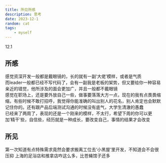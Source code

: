 ```yaml
---
title: 所见所感
description: 思考
date: 2023-12-1
random: cat 
tags:
    - myself
---
```


12.1
## 所感
感觉资深开发一般都是戴眼镜的，长的就有一副‘大佬’模样，或者是气质  
而leader一般都已经不写代码了，会有一副我是老板的架势，但又要给你一种容易亲近的错觉，他所涉及的面会更加广，并且一般都不戴眼镜
<br>
感觉在职场上，还是要外放自己一些，做事要落落大方一点，现在的我有点畏畏缩缩，有些时候不敢打招呼，我觉得你能准确的叫出别人的花名，别人肯定也会默默记住你的。还有跟产品后端测试沟通的时候没有底气，大学生清澈的愚蠢  
已经来了两周了，表现的还是一个刚来的模样，不太行，希望下周的你可以更加‘精干’些，自信些，经历就是一种成长，要改变自己，事情的结果才会改变


## 所见
第一次知道有点特殊需求竟然会要求搬离工位去‘小黑屋’里开发，不知道会不会很压抑
上海的足浴店和推拿店咋这么多，比苍蝇馆子还多
